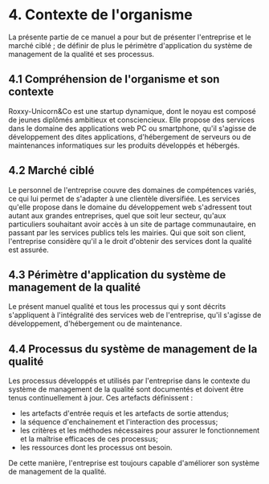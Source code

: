 # 4. Contexte de l'organisme

  La présente partie de ce manuel a pour but de présenter l'entreprise et le marché ciblé ; de définir de plus le périmètre d'application du système de management de la qualité et ses processus.

## 4.1 Compréhension de l'organisme et son contexte
  Roxxy-Unicorn&Co est une startup dynamique, dont le noyau est composé de jeunes diplômés ambitieux et consciencieux.
Elle propose des services dans le domaine des applications web PC ou smartphone, qu'il s'agisse de développement des dites applications, d'hébergement de serveurs ou de maintenances informatiques sur les produits développés et hébergés.

## 4.2 Marché ciblé
  Le personnel de l'entreprise couvre des domaines de compétences variés, ce qui lui permet de s'adapter à une clientèle diversifiée. 
Les services qu'elle propose dans le domaine du développement web s'adressent tout autant aux grandes entreprises, quel que soit leur secteur, qu'aux particuliers souhaitant avoir accès à un site de partage communautaire, en passant par les services publics tels les mairies.
Qui que soit son client, l'entreprise considère qu'il a le droit d'obtenir des services dont la qualité est assurée.

## 4.3 Périmètre d'application du système de management de la qualité
  Le présent manuel qualité et tous les processus qui y sont décrits s'appliquent à l'intégralité des services web de l'entreprise, qu'il s'agisse de développement, d'hébergement ou de maintenance.

## 4.4 Processus du système de management de la qualité
  Les processus développés et utilisés par l'entreprise dans le contexte du système de management de la qualité sont documentés et doivent être tenus continuellement à jour.
  Ces artefacts définissent :
  - les artefacts d'entrée requis et les artefacts de sortie attendus;
  - la séquence d'enchainement et l'interaction des processus;
  - les critères et les méthodes nécessaires pour assurer le fonctionnement et la maîtrise efficaces de ces processus;
  - les ressources dont les processus ont besoin.

  De cette manière, l'entreprise est toujours capable d'améliorer son système de management de la qualité.
